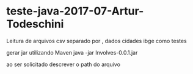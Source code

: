 # teste-java-2017-07-Artur-Todeschini
Leitura de arquivos csv separado por , dados cidades ibge como testes

gerar jar utilizando Maven 
java -jar Involves-0.0.1.jar

ao ser solicitado descrever o path do arquivo
